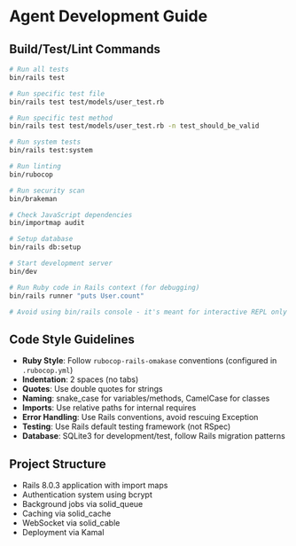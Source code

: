 # Agent Development Guide

## Build/Test/Lint Commands

```bash
# Run all tests
bin/rails test

# Run specific test file
bin/rails test test/models/user_test.rb

# Run specific test method
bin/rails test test/models/user_test.rb -n test_should_be_valid

# Run system tests
bin/rails test:system

# Run linting
bin/rubocop

# Run security scan
bin/brakeman

# Check JavaScript dependencies
bin/importmap audit

# Setup database
bin/rails db:setup

# Start development server
bin/dev

# Run Ruby code in Rails context (for debugging)
bin/rails runner "puts User.count"

# Avoid using bin/rails console - it's meant for interactive REPL only
```

## Code Style Guidelines

- **Ruby Style**: Follow `rubocop-rails-omakase` conventions (configured in `.rubocop.yml`)
- **Indentation**: 2 spaces (no tabs)
- **Quotes**: Use double quotes for strings
- **Naming**: snake_case for variables/methods, CamelCase for classes
- **Imports**: Use relative paths for internal requires
- **Error Handling**: Use Rails conventions, avoid rescuing Exception
- **Testing**: Use Rails default testing framework (not RSpec)
- **Database**: SQLite3 for development/test, follow Rails migration patterns

## Project Structure

- Rails 8.0.3 application with import maps
- Authentication system using bcrypt
- Background jobs via solid_queue
- Caching via solid_cache
- WebSocket via solid_cable
- Deployment via Kamal